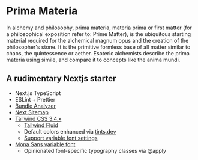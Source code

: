 # Prima Materia

In alchemy and philosophy, prima materia, materia prima or first matter (for a philosophical exposition refer to: Prime Matter), is the ubiquitous starting material required for the alchemical magnum opus and the creation of the philosopher's stone. It is the primitive formless base of all matter similar to chaos, the quintessence or aether. Esoteric alchemists describe the prima materia using simile, and compare it to concepts like the anima mundi.

## A rudimentary Nextjs starter

- Next.js TypeScript
- ESLint + Prettier
- [Bundle Analyzer](https://nextjs.org/docs/app/building-your-application/optimizing/bundle-analyzer)
- [Next Sitemap](https://github.com/iamvishnusankar/next-sitemap)
- [Tailwind CSS 3.4.x](https://tailwindcss.com/)
  - [Tailwind Fluid](https://fluid.tw/)
  - Default colors enhanced via [tints.dev](https://www.tints.dev/)
  - [Support variable font settings](https://gist.github.com/annedorko/340c00ab7c5844a47c782b005fdba872)
- [Mona Sans variable font](https://github.com/github/mona-sans)
  - Opinionated font-specific typography classes via @apply

